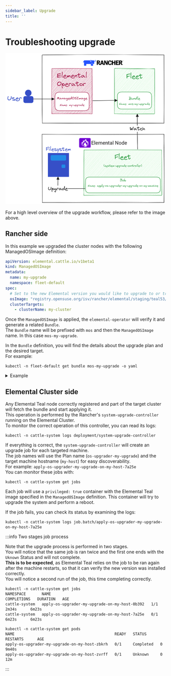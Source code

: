 ```yaml
---
sidebar_label: Upgrade
title: ''
---
```


# Troubleshooting upgrade

![Upgrade Flow](images/troubleshooting-upgrade.png)

For a high level overview of the upgrade workflow, please refer to the image above.  

## Rancher side

In this example we upgraded the cluster nodes with the following ManagedOSImage definition:

```yaml showLineNumbers
apiVersion: elemental.cattle.io/v1beta1
kind: ManagedOSImage
metadata:
  name: my-upgrade
  namespace: fleet-default
spec:
  # Set to the new Elemental version you would like to upgrade to or track the latest tag
  osImage: "registry.opensuse.org/isv/rancher/elemental/staging/teal53/15.4/rancher/elemental-teal/5.3:latest"
  clusterTargets:
    - clusterName: my-cluster
```

Once the `ManagedOSImage` is applied, the `elemental-operator` will verify it and generate a related `Bundle`.  
The `Bundle` name will be prefixed with `mos` and then the `ManagedOSImage` name. In this case `mos-my-upgrade`.  

In the `Bundle` definition, you will find the details about the upgrade plan and the desired target.  
For example:

```shell showLineNumbers
kubectl -n fleet-default get bundle mos-my-upgrade -o yaml
```

<details>
  <summary>Example</summary>

```yaml showLineNumbers
apiVersion: fleet.cattle.io/v1alpha1
kind: Bundle
metadata:
  creationTimestamp: "2023-06-16T09:01:47Z"
  generation: 1
  name: mos-my-upgrade
  namespace: fleet-default
  ownerReferences:
  - apiVersion: elemental.cattle.io/v1beta1
    controller: true
    kind: ManagedOSImage
    name: my-upgrade
    uid: e468ed21-23bb-487a-a022-dbc7ef753720
  resourceVersion: "1038645"
  uid: 35e83fc4-28c8-4b10-8059-cae6cdff2cda
spec:
  resources:
  - content: '{"kind":"ClusterRole","apiVersion":"rbac.authorization.k8s.io/v1","metadata":{"name":"os-upgrader-my-upgrade","creationTimestamp":null},"rules":[{"verbs":["update","get","list","watch","patch"],"apiGroups":[""],"resources":["nodes"]},{"verbs":["list"],"apiGroups":[""],"resources":["pods"]}]}'
    name: ClusterRole--os-upgrader-my-upgrade-296a3abf3451.yaml
  - content: '{"kind":"ClusterRoleBinding","apiVersion":"rbac.authorization.k8s.io/v1","metadata":{"name":"os-upgrader-my-upgrade","creationTimestamp":null},"subjects":[{"kind":"ServiceAccount","name":"os-upgrader-my-upgrade","namespace":"cattle-system"}],"roleRef":{"apiGroup":"rbac.authorization.k8s.io","kind":"ClusterRole","name":"os-upgrader-my-upgrade"}}'
    name: ClusterRoleBinding--os-upgrader-my-upgrade-f63eaecde935.yaml
  - content: '{"kind":"ServiceAccount","apiVersion":"v1","metadata":{"name":"os-upgrader-my-upgrade","namespace":"cattle-system","creationTimestamp":null}}'
    name: ServiceAccount-cattle-system-os-upgrader-my-upgrade-ce93d-01096.yaml
  - content: '{"kind":"Secret","apiVersion":"v1","metadata":{"name":"os-upgrader-my-upgrade","namespace":"cattle-system","creationTimestamp":null},"data":{"cloud-config":""}}'
    name: Secret-cattle-system-os-upgrader-my-upgrade-a997ee6a67ef.yaml
  - content: '{"kind":"Plan","apiVersion":"upgrade.cattle.io/v1","metadata":{"name":"os-upgrader-my-upgrade","namespace":"cattle-system","creationTimestamp":null},"spec":{"concurrency":1,"nodeSelector":{},"serviceAccountName":"os-upgrader-my-upgrade","version":"latest","secrets":[{"name":"os-upgrader-my-upgrade","path":"/run/data"}],"tolerations":[{"operator":"Exists"}],"cordon":true,"upgrade":{"image":"registry.opensuse.org/isv/rancher/elemental/staging/teal53/15.4/rancher/elemental-teal/5.3","command":["/usr/sbin/suc-upgrade"]}},"status":{}}'
    name: Plan-cattle-system-os-upgrader-my-upgrade-273c2c09afca.yaml
  targets:
  - clusterName: my-cluster
.
.
.
```

</details>

## Elemental Cluster side

Any Elemental Teal node correctly registered and part of the target cluster will fetch the bundle and start applying it.  
This operation is performed by the Rancher's `system-upgrade-controller` running on the Elemental Cluster.  
To monitor the correct operation of this controller, you can read its logs:

```shell showLineNumbers
kubectl -n cattle-system logs deployment/system-upgrade-controller
```

If everything is correct, the `system-upgrade-controller` will create an upgrade job for each targeted machine.  
The job names will use the Plan name (`os-upgrader-my-upgrade`) and the target machine hostname (`my-host`) for easy discoverability.  
For example: `apply-os-upgrader-my-upgrade-on-my-host-7a25e`  
You can monitor these jobs with:

```shell showLineNumbers
kubectl -n cattle-system get jobs
```

Each job will use a `privileged: true` container with the Elemental Teal image specified in the `ManagedOSImage` definition. This container will try to upgrade the system and perform a reboot.  

If the job fails, you can check its status by examining the logs:

```shell showLineNumbers
kubectl -n cattle-system logs job.batch/apply-os-upgrader-my-upgrade-on-my-host-7a25e
```

:::info Two stages job process

Note that the upgrade process is performed in two stages.  
You will notice that the same job is ran twice and the first one ends with the `Uknown` Status and will not complete.  
**This is to be expected**, as Elemental Teal relies on the job to be ran again after the machine restarts, so that it can verify the new version was installed correctly.  
You will notice a second run of the job, this time completing correctly.

```shell showLineNumbers
kubectl -n cattle-system get jobs 
NAMESPACE       NAME                                            COMPLETIONS   DURATION   AGE
cattle-system   apply-os-upgrader-my-upgrade-on-my-host-0b392   1/1           2m34s      6m23s
cattle-system   apply-os-upgrader-my-upgrade-on-my-host-7a25e   0/1           6m23s      6m23s
```

```shell showLineNumbers
kubectl -n cattle-system get pods 
NAME                                            READY   STATUS      RESTARTS      AGE
apply-os-upgrader-my-upgrade-on-my-host-zbkrh   0/1     Completed   0             9m40s
apply-os-upgrader-my-upgrade-on-my-host-zvrff   0/1     Unknown     0             12m
```

:::
